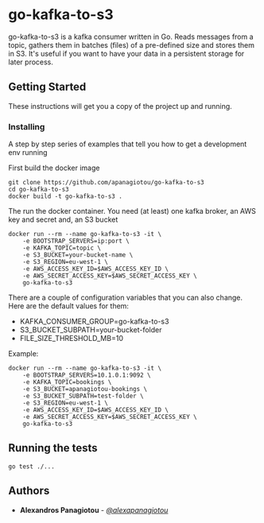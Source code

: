 # go-kafka-to-s3

go-kafka-to-s3 is a kafka consumer written in Go. Reads messages from a topic, gathers them in batches (files) of a pre-defined size and stores them in S3. It's useful if you want to have your data in a persistent storage for later process.

## Getting Started


These instructions will get you a copy of the project up and running.

### Installing

A step by step series of examples that tell you how to get a development env running

First build the docker image

```
git clone https://github.com/apanagiotou/go-kafka-to-s3
cd go-kafka-to-s3
docker build -t go-kafka-to-s3 .
```

The run the docker container. You need (at least) one kafka broker, an AWS key and secret and, an S3 bucket

```
docker run --rm --name go-kafka-to-s3 -it \
    -e BOOTSTRAP_SERVERS=ip:port \
    -e KAFKA_TOPIC=topic \
    -e S3_BUCKET=your-bucket-name \
    -e S3_REGION=eu-west-1 \
    -e AWS_ACCESS_KEY_ID=$AWS_ACCESS_KEY_ID \
    -e AWS_SECRET_ACCESS_KEY=$AWS_SECRET_ACCESS_KEY \
    go-kafka-to-s3
```

There are a couple of configuration variables that you can also change. Here are the default values for them:   
- KAFKA_CONSUMER_GROUP=go-kafka-to-s3   
- S3_BUCKET_SUBPATH=your-bucket-folder
- FILE_SIZE_THRESHOLD_MB=10   

Example:

```
docker run --rm --name go-kafka-to-s3 -it \
    -e BOOTSTRAP_SERVERS=10.1.0.1:9092 \
    -e KAFKA_TOPIC=bookings \
    -e S3_BUCKET=apanagiotou-bookings \
    -e S3_BUCKET_SUBPATH=test-folder \
    -e S3_REGION=eu-west-1 \
    -e AWS_ACCESS_KEY_ID=$AWS_ACCESS_KEY_ID \
    -e AWS_SECRET_ACCESS_KEY=$AWS_SECRET_ACCESS_KEY \
    go-kafka-to-s3
```

## Running the tests

```
go test ./...
```

## Authors

* **Alexandros Panagiotou** - *[@alexapanagiotou](https://twitter.com/alexapanagiotou)*
